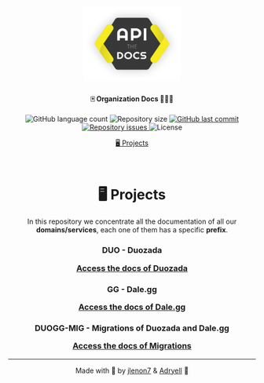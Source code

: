 <h1 align="center">
    <img alt="DaleggDocs" title="#delicinhas" src=".github/docs-logo.png" width="200px" />
</h1>

<h4 align="center">
  🀄️ Organization Docs 👨🏻‍🚀
</h4>
<p align="center">
  <img alt="GitHub language count" src="https://img.shields.io/github/languages/count/Dale-gg/docs?style=for-the-badge&logo=appveyor">

  <img alt="Repository size" src="https://img.shields.io/github/repo-size/Dale-gg/docs?style=for-the-badge&logo=appveyor">
  
  <a href="https://github.com/Dale-gg/docs/commits/master">
    <img alt="GitHub last commit" src="https://img.shields.io/github/last-commit/Dale-gg/docs?style=for-the-badge&logo=appveyor">
  </a>

  <a href="https://github.com/Dale-gg/docs/issues">
    <img alt="Repository issues" src="https://img.shields.io/github/issues/Dale-gg/docs?style=for-the-badge&logo=appveyor">
  </a>

  <img alt="License" src="https://img.shields.io/badge/license-MIT-brightgreen?style=for-the-badge&logo=appveyor">
</p>

<p align="center">
  <a href="#projects">🖥 Projects</a>
</p>

<br>

<h1 id="projects" align="center">
    🖥 Projects
</h1>

<p align="center">
    In this repository we concentrate all the documentation of all our <b>domains/services</b>, each one of them has a specific <b>prefix</b>.
</p>

<h3 align="center">
    DUO - Duozada

  <p align="center">
    <a href="https://github.com/Dale-gg/docs/DUO">Access the docs of Duozada</a>
  </p>
</h3>

<h3 align="center">
    GG - Dale.gg

  <p align="center">
    <a href="https://github.com/Dale-gg/docs/DUOGG-MIG">Access the docs of Dale.gg</a>
  </p>
</h3>

<h3 align="center">
    DUOGG-MIG - Migrations of Duozada and Dale.gg

  <p align="center">
    <a href="https://github.com/Dale-gg/docs/DUOGG-MIG">Access the docs of Migrations</a>
  </p>
</h3>

---

<p align="center">
    Made with 🖤 by <a href="https://github.com/jlenon7">jlenon7</a> & <a href="https://github.com/adryell">Adryell</a> 👋
</p>
